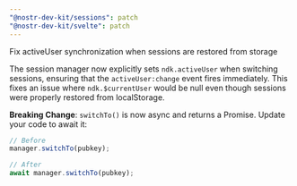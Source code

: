```yaml
---
"@nostr-dev-kit/sessions": patch
"@nostr-dev-kit/svelte": patch
---
```


Fix activeUser synchronization when sessions are restored from storage

The session manager now explicitly sets `ndk.activeUser` when switching sessions, ensuring that the `activeUser:change` event fires immediately. This fixes an issue where `ndk.$currentUser` would be null even though sessions were properly restored from localStorage.

**Breaking Change**: `switchTo()` is now async and returns a Promise. Update your code to await it:

```typescript
// Before
manager.switchTo(pubkey);

// After
await manager.switchTo(pubkey);
```
